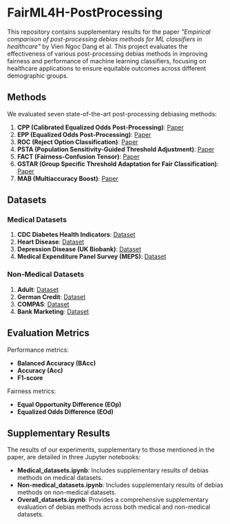 # FairML4H-PostProcessing

This repository contains supplementary results for the paper *"Empirical comparison of post-processing debias methods for ML classifiers in healthcare"* by Vien Ngoc Dang et al. This project evaluates the effectiveness of various post-processing debias methods in improving fairness and performance of machine learning classifiers, focusing on healthcare applications to ensure equitable outcomes across different demographic groups.
## Methods

We evaluated seven state-of-the-art post-processing debiasing methods:

1. **CPP (Calibrated Equalized Odds Post-Processing)**: [Paper](https://proceedings.neurips.cc/paper_files/paper/2017/file/b8b9c74ac526fffbeb2d39ab038d1cd7-Paper.pdf)
2. **EPP (Equalized Odds Post-Processing)**: [Paper](https://papers.nips.cc/paper_files/paper/2016/file/9d2682367c3935defcb1f9e247a97c0d-Paper.pdf)
3. **ROC (Reject Option Classification)**: [Paper](https://ieeexplore.ieee.org/document/6413831)
4. **PSTA (Population Sensitivity-Guided Threshold Adjustment)**: [Paper](https://www.nature.com/articles/s41598-024-58427-7)
5. **FACT (Fairness-Confusion Tensor)**: [Paper](https://dl.acm.org/doi/10.5555/3524938.3525426)
6. **GSTAR (Group Specific Threshold Adaptation for Fair Classification)**: [Paper](https://cdn.aaai.org/ojs/20657/20657-13-24670-1-2-20220628.pdf)
7. **MAB (Multiaccuracy Boost)**: [Paper](https://dl.acm.org/doi/10.1145/3306618.3314287)

## Datasets

### Medical Datasets

1. **CDC Diabetes Health Indicators**: [Dataset](https://archive.ics.uci.edu/ml/datasets/Diabetes+130-US+Hospitals+for+Years+1999-2008)
2. **Heart Disease**: [Dataset](https://archive.ics.uci.edu/ml/datasets/Heart+Disease)
3. **Depression Disease (UK Biobank)**: [Dataset](https://www.ukbiobank.ac.uk/enable-your-research/register)
4. **Medical Expenditure Panel Survey (MEPS)**: [Dataset](https://meps.ahrq.gov/mepsweb/)

### Non-Medical Datasets

1. **Adult**: [Dataset](https://archive.ics.uci.edu/ml/datasets/Adult)
2. **German Credit**: [Dataset](https://archive.ics.uci.edu/ml/datasets/Statlog+(German+Credit+Data))
3. **COMPAS**: [Dataset](https://github.com/propublica/compas-analysis)
4. **Bank Marketing**: [Dataset](https://archive.ics.uci.edu/ml/datasets/Bank+Marketing)

## Evaluation Metrics

Performance metrics:
- **Balanced Accuracy (BAcc)**
- **Accuracy (Acc)**
- **F1-score**

Fairness metrics:
- **Equal Opportunity Difference (EOp)**
- **Equalized Odds Difference (EOd)**

## Supplementary Results

The results of our experiments, supplementary to those mentioned in the paper, are detailed in three Jupyter notebooks:
- **Medical_datasets.ipynb**: Includes supplementary results of debias methods on medical datasets.
- **Non-medical_datasets.ipynb**: Includes supplementary results of debias methods on non-medical datasets.
- **Overall_datasets.ipynb**: Provides a comprehensive supplementary evaluation of debias methods across both medical and non-medical datasets.
